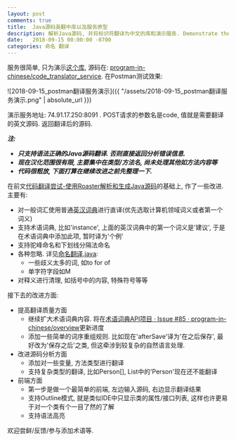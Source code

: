 ```yaml
---
layout: post
comments: true
title:  Java源码英翻中库以及服务原型
description: 解析Java源码, 并将标识符翻译为中文的库和演示服务. Demonstrate the library to parse Java source code and translate the identifiers to Chinese with a web service.
date:   2018-09-15 00:00:00 -0700
categories: 命名 翻译
---
```


服务很简单, 只为演示[这个库](https://github.com/program-in-chinese/java_code_translator/blob/5d0712adf33ebc78e12163a7cb8f03496ef155e5/src/main/java/com/codeinchinese/java%E6%BA%90%E7%A0%81%E7%BF%BB%E8%AF%91/%E7%BF%BB%E8%AF%91Java%E4%BB%A3%E7%A0%81.java), 源码在: [program-in-chinese/code_translator_service](https://github.com/program-in-chinese/code_translator_service). 在Postman测试效果:

![2018-09-15_postman翻译服务演示]({{ "/assets/2018-09-15_postman翻译服务演示.png" | absolute_url }})

演示服务地址: 74.91.17.250:8091 . POST请求的参数名是code, 值就是需要翻译的英文源码. 返回翻译后的源码.

***注:***

- ***只支持语法正确的Java源码翻译. 否则直接返回分析错误信息.***
- ***现在汉化范围很有限, 主要集中在类型/方法名, 尚未处理其他如方法内容等***
- ***代码很粗放, 下面打算在继续改进之前先整理一下.***

在前文[代码翻译尝试-使用Roaster解析和生成Java源码](https://zhuanlan.zhihu.com/p/44536065)的基础上, 作了一些改进. 主要有:

- 对一般词汇使用普通[英汉词典](https://zhuanlan.zhihu.com/p/43977821)进行直译(优先选取计算机领域词义或者第一个词义)
- 支持术语词典, 比如'instance', 上面的英汉词典中的第一个词义是'建议', 于是在术语词典中添加此项, 暂时译为'个例'
- 支持驼峰命名和下划线分隔法命名
- 各种忽略. 详见[命名翻译.java](https://github.com/program-in-chinese/java_code_translator/blob/5d0712adf33ebc78e12163a7cb8f03496ef155e5/src/main/java/com/codeinchinese/java%E6%BA%90%E7%A0%81%E7%BF%BB%E8%AF%91/%E5%91%BD%E5%90%8D%E7%BF%BB%E8%AF%91.java):
  - 一些歧义太多的词, 如to for of
  - 单字符字段如M
- 对释义进行清理, 如括号中的内容, 特殊符号等等

接下去的改进方面:

- 提高翻译质量方面
  - 继续扩大术语词典内容. 将在[术语词典API项目 · Issue #85 · program-in-chinese/overview](https://github.com/program-in-chinese/overview/issues/85)更新进度
  - 添加一些简单的词序重组规则. 比如现在'afterSave'译为'在之后保存', 最好改为'保存之后'之类, 但这牵涉到较复杂的自然语言处理.
- 改进源码分析方面
  - 添加对一些变量, 方法类型进行翻译
  - 支持复杂类型的翻译, 比如Person[], List<Person>中的'Person'现在还不能翻译
- 前端方面
  - 第一步是做一个最简单的前端, 左边输入源码, 右边显示翻译结果
  - 支持Outline模式, 就是类似IDE中只显示类的属性/接口列表, 这样也许更易于对一个类有个一目了然的了解
  - 支持语法高亮

欢迎尝鲜/反馈/参与添加术语等.